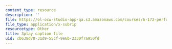 ```yaml
---
content_type: resource
description: ''
file: https://ol-ocw-studio-app-qa.s3.amazonaws.com/courses/6-172-performance-engineering-of-software-systems-fall-2018/cb638d7831d955cf9e6b2330f7a950fd_L1ung0wil9Y.vtt
file_type: application/x-subrip
resourcetype: Other
title: 3play caption file
uid: cb638d78-31d9-55cf-9e6b-2330f7a950fd
---
```

